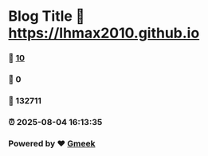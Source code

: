# Blog Title :link: https://lhmax2010.github.io 
### :page_facing_up: [10](https://lhmax2010.github.io/tag.html) 
### :speech_balloon: 0 
### :hibiscus: 132711 
### :alarm_clock: 2025-08-04 16:13:35 
### Powered by :heart: [Gmeek](https://github.com/Meekdai/Gmeek)
